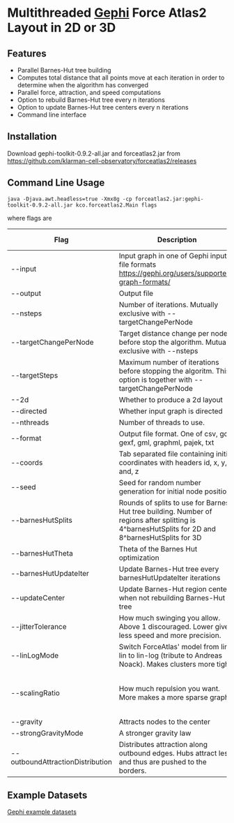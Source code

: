 # Multithreaded [Gephi](https://gephi.org/) Force Atlas2 Layout in 2D or 3D

## Features

- Parallel Barnes-Hut tree building
- Computes total distance that all points move at each iteration in order to determine when the algorithm has converged
- Parallel force, attraction, and speed computations
- Option to rebuild Barnes-Hut tree every n iterations
- Option to update Barnes-Hut tree centers every n iterations
- Command line interface

## Installation
Download gephi-toolkit-0.9.2-all.jar and forceatlas2.jar from https://github.com/klarman-cell-observatory/forceatlas2/releases


## Command Line Usage

```
java -Djava.awt.headless=true -Xmx8g -cp forceatlas2.jar:gephi-toolkit-0.9.2-all.jar kco.forceatlas2.Main flags 
```

where flags are

Flag | Description | Default Value
--- | --- | ---
--input | Input graph in one of Gephi input file formats https://gephi.org/users/supported-graph-formats/ |
--output | Output file | 
--nsteps | Number of iterations. Mutually exclusive with --targetChangePerNode | 
--targetChangePerNode | Target distance change per node before stop the algorithm. Mutually exclusive with --nsteps | 
--targetSteps | Maximum number of iterations before stopping the algoritm. This option is together with --targetChangePerNode | 10000
--2d | Whether to produce a 2d layout | false
--directed | Whether input graph is directed | false
--nthreads | Number of threads to use. | All cores
--format | Output file format. One of csv, gdf, gexf, gml, graphml, pajek, txt | txt
--coords | Tab separated file containing initial coordinates with headers id, x, y, and, z | 
--seed | Seed for random number generation for initial node position | timestamp
--barnesHutSplits | Rounds of splits to use for Barnes-Hut tree building. Number of regions after splitting is 4^barnesHutSplits for 2D and 8^barnesHutSplits for 3D | 
--barnesHutTheta | Theta of the Barnes Hut optimization | 1.2
--barnesHutUpdateIter | Update Barnes-Hut tree every barnesHutUpdateIter iterations | 1
--updateCenter | Update Barnes-Hut region centers when not rebuilding Barnes-Hut tree | false
--jitterTolerance  | How much swinging you allow. Above 1 discouraged. Lower gives less speed and more precision. | 1.0
--linLogMode | Switch ForceAtlas' model from lin-lin to lin-log (tribute to Andreas Noack). Makes clusters more tight. | false
--scalingRatio | How much repulsion you want. More makes a more sparse graph | 2.0 if # nodes >= 100, otherwise 10.0
--gravity | Attracts nodes to the center | 1.0
--strongGravityMode | A stronger gravity law | false
--outboundAttractionDistribution | Distributes attraction along outbound edges. Hubs attract less and thus are pushed to the borders. | false


## Example Datasets

[Gephi example datasets](https://github.com/gephi/gephi/wiki/Datasets)

